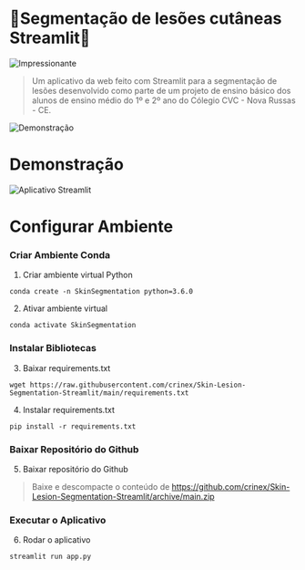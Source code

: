# 🧠Segmentação de lesões cutâneas Streamlit🧠
![Impressionante](https://cdn.rawgit.com/sindresorhus/awesome/d7305f38d29fed78fa85652e3a63e154dd8e8829/media/badge.svg)
> Um aplicativo da web feito com Streamlit para a segmentação de lesões desenvolvido como parte de um projeto de ensino básico dos alunos de ensino médio do 1º e 2º ano do Cólegio CVC - Nova Russas - CE.

![Demonstração](https://media.giphy.com/media/tSAqqpRU32BX1TwC61/giphy.gif)

# Demonstração
![Aplicativo Streamlit](https://static.streamlit.io/badges/streamlit_badge_black_white.svg)

# Configurar Ambiente
### Criar Ambiente Conda
1. Criar ambiente virtual Python
```
conda create -n SkinSegmentation python=3.6.0
```

2. Ativar ambiente virtual
```
conda activate SkinSegmentation
```
### Instalar Bibliotecas
3. Baixar requirements.txt
```
wget https://raw.githubusercontent.com/crinex/Skin-Lesion-Segmentation-Streamlit/main/requirements.txt
```

4. Instalar requirements.txt
```
pip install -r requirements.txt
```

### Baixar Repositório do Github
5. Baixar repositório do Github
> Baixe e descompacte o conteúdo de https://github.com/crinex/Skin-Lesion-Segmentation-Streamlit/archive/main.zip
### Executar o Aplicativo
6. Rodar o aplicativo
```
streamlit run app.py
```
